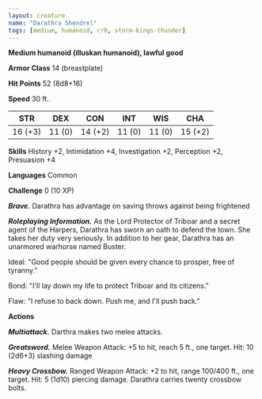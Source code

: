 ```yaml
---
layout: creature
name: "Darathra Shendrel"
tags: [medium, humanoid, cr0, storm-kings-thunder]
---
```


**Medium humanoid (illuskan humanoid), lawful good**

**Armor Class** 14 (breastplate)

**Hit Points** 52 (8d8+16)

**Speed** 30 ft.

|   STR   |   DEX   |   CON   |   INT   |   WIS   |   CHA   |
|:-----:|:-----:|:-----:|:-----:|:-----:|:-----:|
| 16 (+3) | 11 (0) | 14 (+2) | 11 (0) | 11 (0) | 15 (+2) |

**Skills** History +2, Intimidation +4, Investigation +2, Perception +2, Presuasion +4

**Languages** Common

**Challenge** 0 (10 XP)

***Brave.*** Darathra has advantage on saving throws against being frightened

***Roleplaying Information.*** As the Lord Protector of Triboar and a secret agent of the Harpers, Darathra has sworn an oath to defend the town. She takes her duty very seriously. In addition to her gear, Darathra has an unarmored warhorse named Buster.

Ideal: "Good people should be given every chance to prosper, free of tyranny."

Bond: "I'll lay down my life to protect Triboar and its citizens."

Flaw: "I refuse to back down. Push me, and I'll push back."

**Actions**

***Multiattack.*** Darthra makes two melee attacks.

***Greatsword.*** Melee Weapon Attack: +5 to hit, reach 5 ft., one target. Hit: 10 (2d6+3) slashing damage

***Heavy Crossbow.*** Ranged Weapon Attack: +2 to hit, range 100/400 ft., one target. Hit: 5 (1d10) piercing damage. Darathra carries twenty crossbow bolts.

